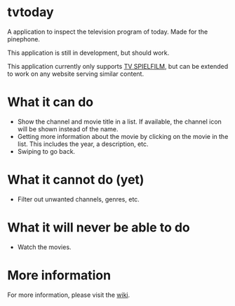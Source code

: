 # tvtoday
A application to inspect the television program of today. Made for the pinephone.

This application is still in development, but should work.

This application currently only supports [TV SPIELFILM](https://www.tvspielfilm.de/), but can be extended to work on any website serving similar content.

# What it can do

- Show the channel and movie title in a list. If available, the channel icon will be shown instead of the name.
- Getting more information about the movie by clicking on the movie in the list. This includes the year, a description, etc.
- Swiping to go back.

# What it cannot do (yet)

- Filter out unwanted channels, genres, etc.

# What it will never be able to do

- Watch the movies.

# More information

For more information, please visit the [wiki](https://github.com/Schmiddiii/tvtoday/wiki).
